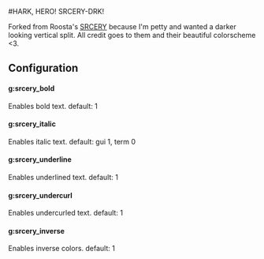 #HARK, HERO! SRCERY-DRK!

Forked from Roosta's [SRCERY](https://github.com/roosta/vim-srcery) because I'm petty and wanted a darker looking vertical split. All credit goes to them and their beautiful colorscheme <3.

## Configuration

#### g:srcery_bold

Enables bold text.
default: 1

#### g:srcery_italic

Enables italic text.
default: gui 1, term 0

#### g:srcery_underline

Enables underlined text.
default: 1

#### g:srcery_undercurl

Enables undercurled text.
default: 1

#### g:srcery_inverse

Enables inverse colors.
default: 1
